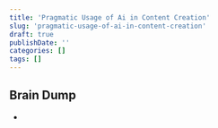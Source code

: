 ```yaml
---
title: 'Pragmatic Usage of Ai in Content Creation'
slug: 'pragmatic-usage-of-ai-in-content-creation'
draft: true
publishDate: ''
categories: []
tags: []
---
```

## Brain Dump
* 
